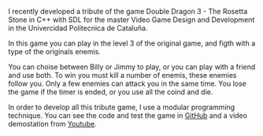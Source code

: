 I recently developed a tribute of the game Double Dragon 3 - The Rosetta Stone in C++ with SDL for the master Video Game Design and Development in the Univercidad Politecnica de Cataluña.

In this game you can play in the level 3 of the original game, and figth with a type of the originals enemis. 

You can choise between Billy or Jimmy to play, or you can play with a friend and use both. 
To win you must kill a number of enemis, these enemies follow you. Only a few enemies can attack you in the same time. 
You lose the game if the timer is ended, or you use all the coind and die.

In order to develop all this tribute game, I use a modular programming technique. You can see the code and test the game in [GitHub](https://github.com/estebanarrua/Tribute-DoubleDragon3) and a video demostation from [Youtube](https://youtu.be/nI-Og8l2CT4).

